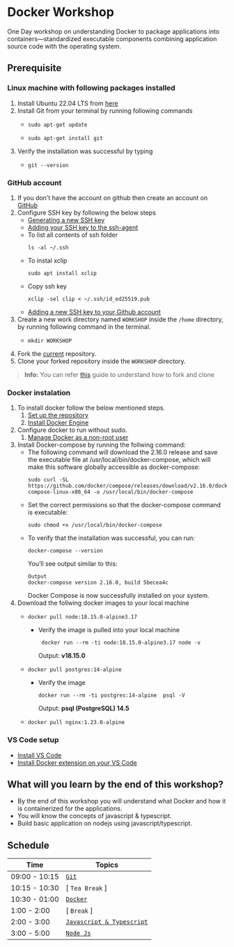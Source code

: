 # Docker Workshop

One Day workshop on understanding Docker to package applications into containers—standardized executable components combining application source code with the operating system.

## Prerequisite

### Linux machine with following packages installed
  1. Install Ubuntu 22.04 LTS from [here](https://releases.ubuntu.com/22.04/)
  2. Install Git from your terminal by running following commands
     -   ```
         sudo apt-get update
         ```
     -   ```
         sudo apt-get install git
         ```
  3. Verify the installation was successful by typing
     -   ```
         git --version
         ```

### GitHub account
  1.  If you don't have the account on github then create an account on [GitHub](https://github.com/join)
  2. Configure SSH key by following the below steps
      - [Generating a new SSH key](https://docs.github.com/en/authentication/connecting-to-github-with-ssh/generating-a-new-ssh-key-and-adding-it-to-the-ssh-agent#generating-a-new-ssh-key)
      - [Adding your SSH key to the ssh-agent](https://docs.github.com/en/authentication/connecting-to-github-with-ssh/generating-a-new-ssh-key-and-adding-it-to-the-ssh-agent#adding-your-ssh-key-to-the-ssh-agent)
      - To list all contents of ssh folder
         ```
         ls -al ~/.ssh
         ```
      - To instal xclip
         ```
         sudo apt install xclip
         ```
      - Copy ssh key
         ```
         xclip -sel clip < ~/.ssh/id_ed25519.pub
         ```
      - [Adding a new SSH key to your Github account](https://docs.github.com/en/authentication/connecting-to-github-with-ssh/adding-a-new-ssh-key-to-your-github-account#adding-a-new-ssh-key-to-your-account)
  3.  Create a new work directory named `WORKSHOP` inside the `/home` directory, by running following command in the terminal.
      -  ```
         mkdir WORKSHOP
         ```
  4.  Fork the [current](https://github.com/UniCourt/WebApp-Workshop1) repository.
  5.  Clone your forked repository inside the `WORKSHOP` directory.
    
> **Info:**
> You can refer [this](https://docs.github.com/en/get-started/quickstart/fork-a-repo) guide to understand how to fork and clone

### Docker instalation
  1.  To install docker follow the below mentioned steps.
      1.  [Set up the repository](https://docs.docker.com/engine/install/ubuntu/#install-using-the-repository:~:text=from%20the%20repository.-,Set%20up%20the%20repository,-Update%20the%20apt)
      2.  [Install Docker Engine](https://docs.docker.com/engine/install/ubuntu/#:~:text=/dev/null-,Install%20Docker%20Engine,-Update%20the%20apt)
  2. Configure docker to run without sudo.
     1. [Manage Docker as a non-root user](https://docs.docker.com/engine/install/linux-postinstall/)
  3. Install Docker-compose by running the follwing command:
      - The following command will download the 2.16.0 release and save the executable file at /usr/local/bin/docker-compose, which will make this software globally accessible as docker-compose:
         ```
         sudo curl -SL https://github.com/docker/compose/releases/download/v2.16.0/docker-compose-linux-x86_64 -o /usr/local/bin/docker-compose
         ```
      - Set the correct permissions so that the docker-compose command is executable:
         ```
         sudo chmod +x /usr/local/bin/docker-compose
         ```
      - To verify that the installation was successful, you can run:
         ```
         docker-compose --version
         ```
         You’ll see output similar to this:
         ```
         Output
         docker-compose version 2.16.0, build 5becea4c
         ```
         Docker Compose is now successfully installed on your system.
  4. Download the follwing docker images to your local machine  
     -   ```
         docker pull node:18.15.0-alpine3.17
         ```
         - Verify the image is pulled into your local machine
           ``` 
            docker run --rm -ti node:18.15.0-alpine3.17 node -v
            ```
            Output: **v18.15.0**
     -   ```
         docker pull postgres:14-alpine
         ```
         - Verify the image
            ```
            docker run --rm -ti postgres:14-alpine  psql -V
            ```
            Output: **psql (PostgreSQL) 14.5**
     -   ```
         docker pull nginx:1.23.0-alpine
         ```

### VS Code setup
   - [Install VS Code](https://code.visualstudio.com/Download)
   - [Install Docker extension on your VS Code](https://marketplace.visualstudio.com/items?itemName=ms-azuretools.vscode-docker)

## What will you learn by the end of this workshop?
- By the end of this workshop you will understand what Docker and how it is containerized for the applications.
- You will know the concepts of javascript & typescript.
- Build basic application on nodejs using javascript/typescript.

## **Schedule**
| Time                    |   Topics
| --                      |   --
| 09:00 - 10:15           |  [`Git`](/Git/Git_Workshop.pdf)
| 10:15 - 10:30           |  [ `Tea Break` ]
| 10:30 - 01:00           |  [`Docker`](/Docker/Docker.pdf)
| 1:00  - 2:00            |  [ `Break` ]
| 2:00  - 3:00            |  [`Javascript & Typescript`](/JS%20and%20TS/JavaScript%20and%20Typescript.pdf)
| 3:00  - 5:00            |  [ `Node Js` ](/NodeJs/Node%20Js.pdf)